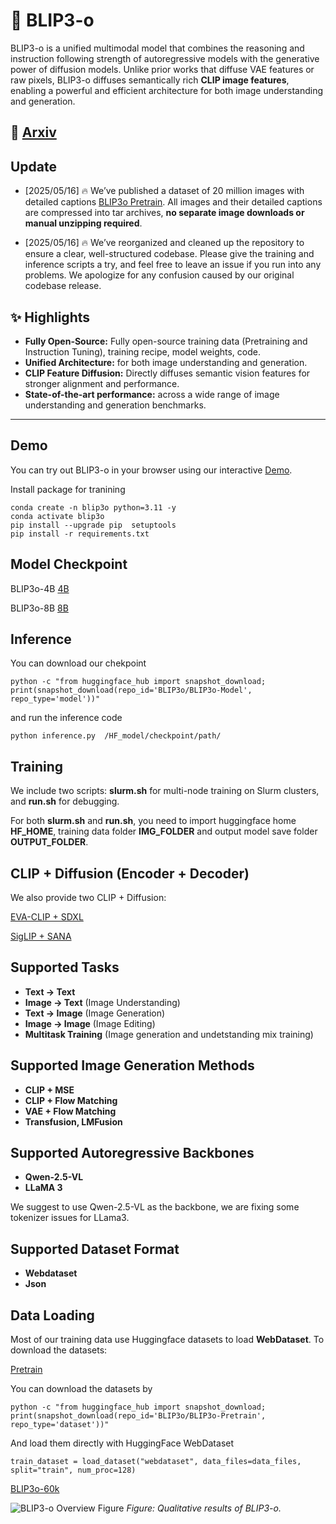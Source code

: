 # 🌌 BLIP3-o

BLIP3-o is a unified multimodal model that combines the reasoning and instruction following strength of autoregressive models with the generative power of diffusion models. Unlike prior works that diffuse VAE features or raw pixels, BLIP3-o diffuses semantically rich **CLIP image features**, enabling a powerful and efficient architecture for both image understanding and generation.

## 📖 [Arxiv](http://arxiv.org/abs/2505.09568)

## Update

- [2025/05/16] 🔥 We’ve published a dataset of 20 million images with detailed captions [BLIP3o Pretrain](https://huggingface.co/datasets/BLIP3o/BLIP3o-Pretrain). All images and their detailed captions are compressed into tar archives, **no separate image downloads or manual unzipping required**. 




- [2025/05/16] 🔥 We’ve reorganized and cleaned up the repository to ensure a clear, well-structured codebase. Please give the training and inference scripts a try, and feel free to leave an issue if you run into any problems. We apologize for any confusion caused by our original codebase release.




## ✨ Highlights

- **Fully Open-Source:** Fully open-source training data (Pretraining and Instruction Tuning), training recipe, model weights, code.
- **Unified Architecture:** for both image understanding and generation.
- **CLIP Feature Diffusion:** Directly diffuses semantic vision features for stronger alignment and performance.
- **State-of-the-art performance:** across a wide range of image understanding and generation benchmarks.


<!-- <p align="center">
  <img src="figure/arch.png" alt="BLIP3-U Overview Figure" width="700"/>
</p>

*Figure: Overview of the BLIP3-U architecture. We use Flow Matching Loss to predict the ground truth CLIP embeddings. At inference, the autoregressive model first generates a sequence of visual tokens from the given conditioning, and those visual tokens are then passed to a diffusion transformer that decodes them into the final image.* -->


---

## Demo



You can try out BLIP3-o in your browser using our interactive [Demo](https://blip3o.salesforceresearch.ai/). 



Install package for tranining
```Shell
conda create -n blip3o python=3.11 -y
conda activate blip3o
pip install --upgrade pip  setuptools
pip install -r requirements.txt
```

## Model Checkpoint

BLIP3o-4B [4B](https://huggingface.co/BLIP3o/BLIP3o-Model)

BLIP3o-8B [8B](https://huggingface.co/BLIP3o/BLIP3o-Model)

## Inference

You can  download our chekpoint

```Shell
python -c "from huggingface_hub import snapshot_download; print(snapshot_download(repo_id='BLIP3o/BLIP3o-Model', repo_type='model'))"
```

and run the inference code

```Shell
python inference.py  /HF_model/checkpoint/path/
```
## Training
We include two scripts: **slurm.sh** for multi-node training on Slurm clusters, and **run.sh** for debugging.

For both **slurm.sh** and **run.sh**, you need to import huggingface home **HF_HOME**, training data folder **IMG_FOLDER** and output model save folder **OUTPUT_FOLDER**. 


## CLIP + Diffusion (Encoder + Decoder)
We also provide two CLIP + Diffusion: 

[EVA-CLIP + SDXL](https://huggingface.co/BLIP3o/BLIP3o-Model)

[SigLIP + SANA](https://huggingface.co/BLIP3o/BLIP3o-Model)



## Supported Tasks

- **Text → Text**  
- **Image → Text** (Image Understanding) 
- **Text → Image** (Image Generation)  
- **Image → Image** (Image Editing)  
- **Multitask Training** (Image generation and undetstanding mix training)


## Supported Image Generation Methods

- **CLIP + MSE**  
- **CLIP + Flow Matching** 
- **VAE + Flow Matching** 
- **Transfusion, LMFusion** 



## Supported Autoregressive Backbones

- **Qwen-2.5-VL**  
- **LLaMA 3**
  
We suggest to use Qwen-2.5-VL as the backbone, we are fixing some tokenizer issues for LLama3.

## Supported Dataset Format

- **Webdataset**  
- **Json**


## Data Loading

Most of our training data use Huggingface datasets to load **WebDataset**. To download the datasets:

[Pretrain](https://huggingface.co/datasets/BLIP3o/BLIP3o-Pretrain)

You can download the datasets by
```Shell
python -c "from huggingface_hub import snapshot_download; print(snapshot_download(repo_id='BLIP3o/BLIP3o-Pretrain', repo_type='dataset'))"
```
And load them directly with HuggingFace WebDataset
```Shell
train_dataset = load_dataset("webdataset", data_files=data_files, split="train", num_proc=128)
```

[BLIP3o-60k](https://huggingface.co/datasets/BLIP3o/BLIP3o-60k)



![BLIP3-o Overview Figure](figure/image.png)
*Figure: Qualitative results of BLIP3-o.*


